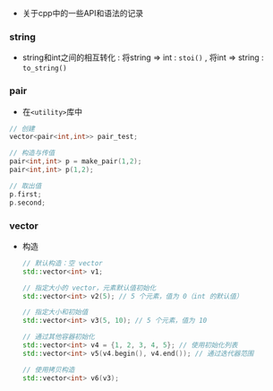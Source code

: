 - 关于cpp中的一些API和语法的记录


### string

- string和int之间的相互转化 : 将string => int : `stoi()` , 将int => string : `to_string()`

### pair

- 在`<utility>`库中

```cpp
// 创建
vector<pair<int,int>> pair_test;

// 构造与传值
pair<int,int> p = make_pair(1,2);
pair<int,int> p(1,2);

// 取出值
p.first;
p.second;
```

### vector

- 构造
  ```cpp
  // 默认构造：空 vector
  std::vector<int> v1;
  
  // 指定大小的 vector，元素默认值初始化
  std::vector<int> v2(5); // 5 个元素，值为 0（int 的默认值）
  
  // 指定大小和初始值
  std::vector<int> v3(5, 10); // 5 个元素，值为 10
  
  // 通过其他容器初始化
  std::vector<int> v4 = {1, 2, 3, 4, 5}; // 使用初始化列表
  std::vector<int> v5(v4.begin(), v4.end()); // 通过迭代器范围
  
  // 使用拷贝构造
  std::vector<int> v6(v3);
  ```

  